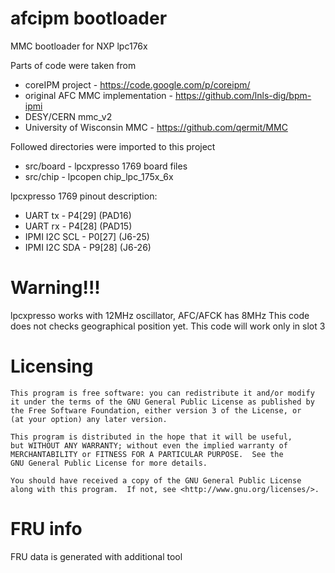# afcipm bootloader
MMC bootloader for NXP lpc176x

Parts of code were taken from 
* coreIPM project - https://code.google.com/p/coreipm/
* original AFC MMC implementation - https://github.com/lnls-dig/bpm-ipmi
* DESY/CERN mmc_v2
* University of Wisconsin MMC - https://github.com/qermit/MMC

Followed directories were imported to this project
 * src/board  - lpcxpresso 1769 board files
 * src/chip - lpcopen chip_lpc_175x_6x
 
lpcxpresso 1769 pinout description:
 - UART tx - P4[29] (PAD16)
 - UART rx - P4[28] (PAD15)
 - IPMI I2C SCL - P0[27] (J6-25)
 - IPMI I2C SDA - P9[28] (J6-26)

# Warning!!!

lpcxpresso works with 12MHz oscillator, AFC/AFCK has 8MHz
This code does not checks geographical position yet.
This code will work only in slot 3 


# Licensing

    This program is free software: you can redistribute it and/or modify
    it under the terms of the GNU General Public License as published by
    the Free Software Foundation, either version 3 of the License, or
    (at your option) any later version.

    This program is distributed in the hope that it will be useful,
    but WITHOUT ANY WARRANTY; without even the implied warranty of
    MERCHANTABILITY or FITNESS FOR A PARTICULAR PURPOSE.  See the
    GNU General Public License for more details.

    You should have received a copy of the GNU General Public License
    along with this program.  If not, see <http://www.gnu.org/licenses/>.

# FRU info

FRU data is generated with additional tool
